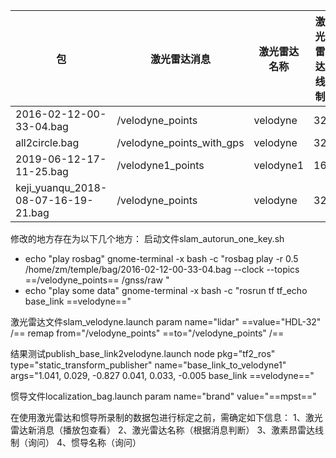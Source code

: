 |包|激光雷达消息|激光雷达名称|激光雷达线制|惯导|惯导名称|
|---|---|---|---|---|---|
|2016-02-12-00-33-04.bag|/velodyne_points|velodyne|32|/gnss/raw|mpst|
|all2circle.bag|/velodyne_points_with_gps|velodyne|32|/gnss/raw|mpst|
|2019-06-12-17-11-25.bag|/velodyne1_points|velodyne1|16|/gnss/raw|sdi|
|keji_yuanqu_2018-08-07-16-19-21.bag|/velodyne_points|velodyne|32|/gnss/raw|mspt|

修改的地方存在为以下几个地方：
启动文件slam_autorun_one_key.sh
- echo "play rosbag"
gnome-terminal -x bash -c  "rosbag play -r 0.5 /home/zm/temple/bag/2016-02-12-00-33-04.bag --clock --topics ==/velodyne_points== /gnss/raw "
- echo "play some data"
gnome-terminal -x bash -c  "rosrun tf tf_echo base_link ==velodyne=="

激光雷达文件slam_velodyne.launch
param name="lidar" ==value="HDL-32" /==
remap from="/velodyne_points" ==to="/velodyne_points" /==

结果测试publish_base_link2velodyne.launch
node pkg="tf2_ros" type="static_transform_publisher" name="base_link_to_velodyne1" args="1.041, 0.029, -0.827 0.041, 0.033, -0.005 base_link ==velodyne=="

惯导文件localization_bag.launch
param name="brand" value="==mpst=="


在使用激光雷达和惯导所录制的数据包进行标定之前，需确定如下信息：
1、激光雷达新消息（播放包查看）
2、激光雷达名称（根据消息判断）
3、激素昂雷达线制（询问）
4、惯导名称（询问）
